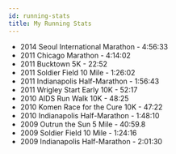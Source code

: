 ```yaml
---
id: running-stats
title: My Running Stats
---
```


- 2014 Seoul International Marathon - 4:56:33
- 2011 Chicago Marathon - 4:14:02
- 2011 Bucktown 5K - 22:52
- 2011 Soldier Field 10 Mile - 1:26:02
- 2011 Indianapolis Half-Marathon - 1:56:43
- 2011 Wrigley Start Early 10K - 52:17
- 2010 AIDS Run Walk 10K - 48:25
- 2010 Komen Race for the Cure 10K - 47:22
- 2010 Indianapolis Half-Marathon - 1:48:10
- 2009 Outrun the Sun 5 Mile - 40:59.8
- 2009 Soldier Field 10 Mile - 1:24:16
- 2009 Indianapolis Half-Marathon - 2:01:30
